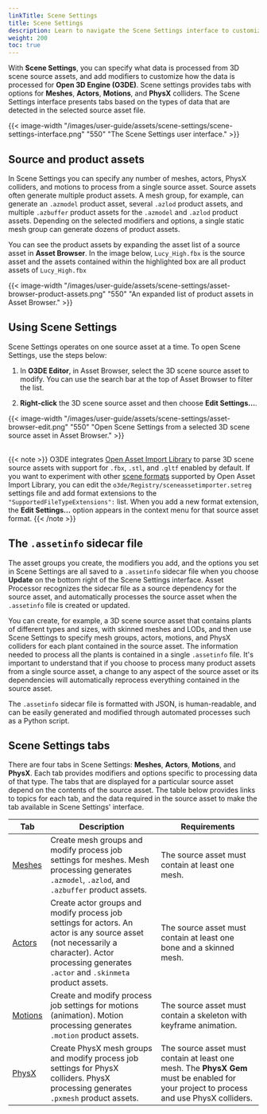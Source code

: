 ```yaml
---
linkTitle: Scene Settings
title: Scene Settings
description: Learn to navigate the Scene Settings interface to customize how source assets are processed. 
weight: 200
toc: true
---
```


With **Scene Settings**, you can specify what data is processed from 3D scene source assets, and add modifiers to customize how the data is processed for **Open 3D Engine (O3DE)**. Scene settings provides tabs with options for **Meshes**, **Actors**, **Motions**, and **PhysX** colliders. The Scene Settings interface presents tabs based on the types of data that are detected in the selected source asset file.

{{< image-width "/images/user-guide/assets/scene-settings/scene-settings-interface.png" "550" "The Scene Settings user interface." >}}

## Source and product assets

In Scene Settings you can specify any number of meshes, actors, PhysX colliders, and motions to process from a single source asset. Source assets often generate multiple product assets. A mesh group, for example, can generate an `.azmodel` product asset, several `.azlod` product assets, and multiple `.azbuffer` product assets for the `.azmodel` and `.azlod` product assets. Depending on the selected modifiers and options, a single static mesh group can generate dozens of product assets.

You can see the product assets by expanding the asset list of a source asset in **Asset Browser**. In the image below, `Lucy_High.fbx` is the source asset and the assets contained within the highlighted box are all product assets of `Lucy_High.fbx`

{{< image-width "/images/user-guide/assets/scene-settings/asset-browser-product-assets.png" "550" "An expanded list of product assets in Asset Browser." >}}

## Using Scene Settings

Scene Settings operates on one source asset at a time. To open Scene Settings, use the steps below:

1. In **O3DE Editor**, in Asset Browser, select the 3D scene source asset to modify. You can use the search bar at the top of Asset Browser to filter the list.

1. **Right-click** the 3D scene source asset and then choose **Edit Settings...**.

{{< image-width "/images/user-guide/assets/scene-settings/asset-browser-edit.png" "550" "Open Scene Settings from a selected 3D scene source asset in Asset Browser." >}}
<!-- Don't remove the newline below. -->
\
{{< note >}}
O3DE integrates [Open Asset Import Library](https://github.com/assimp/assimp) to parse 3D scene source assets with support for `.fbx`, `.stl`, and `.gltf` enabled by default. If you want to experiment with other [scene formats](https://github.com/assimp/assimp/blob/master/doc/Fileformats.md) supported by Open Asset Import Library, you can edit the `o3de/Registry/sceneassetimporter.setreg` settings file and add format extensions to the `"SupportedFileTypeExtensions":` list. When you add a new format extension, the **Edit Settings...** option appears in the context menu for that source asset format.
{{< /note >}}

## The `.assetinfo` sidecar file

The asset groups you create, the modifiers you add, and the options you set in Scene Settings are all saved to a `.assetinfo` sidecar file when you choose **Update** on the bottom right of the Scene Settings interface. Asset Processor recognizes the sidecar file as a source dependency for the source asset, and automatically processes the source asset when the `.assetinfo` file is created or updated.

You can create, for example, a 3D scene source asset that contains plants of different types and sizes, with skinned meshes and LODs, and then use Scene Settings to specify mesh groups, actors, motions, and PhysX colliders for each plant contained in the source asset. The information needed to process all the plants is contained in a single `.assetinfo` file. It's important to understand that if you choose to process many product assets from a single source asset, a change to any aspect of the source asset or its dependencies will automatically reprocess everything contained in the source asset.

The `.assetinfo` sidecar file is formatted with JSON, is human-readable, and can be easily generated and modified through automated processes such as a Python script.

## Scene Settings tabs

There are four tabs in Scene Settings: **Meshes**, **Actors**, **Motions**, and **PhysX**. Each tab provides modifiers and options specific to processing data of that type. The tabs that are displayed for a particular source asset depend on the contents of the source asset. The table below provides links to topics for each tab, and the data required in the source asset to make the tab available in Scene Settings' interface.

| Tab | Description | Requirements |
| - | - | - |
| [Meshes](meshes-tab) | Create mesh groups and modify process job settings for meshes. Mesh processing generates `.azmodel`, `.azlod`, and `.azbuffer` product assets. | The source asset must contain at least one mesh. |
| [Actors](actors-tab) | Create actor groups and modify process job settings for actors. An actor is any source asset (not necessarily a character). Actor processing generates `.actor` and `.skinmeta` product assets. | The source asset must contain at least one bone and a skinned mesh. |
| [Motions](motions-tab) | Create and modify process job settings for motions (animation). Motion processing generates `.motion` product assets. | The source asset must contain a skeleton with keyframe animation. |
| [PhysX](physx-tab) | Create PhysX mesh groups and modify process job settings for PhysX colliders. PhysX processing generates `.pxmesh` product assets. | The source asset must contain at least one mesh. The **PhysX Gem** must be enabled for your project to process and use PhysX colliders. |

